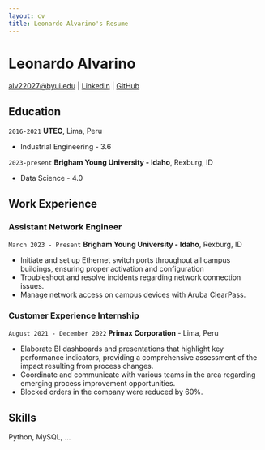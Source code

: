 ```yaml
---
layout: cv
title: Leonardo Alvarino's Resume
---
```

# Leonardo Alvarino


<div id="webaddress">
<a href="datascience@byui.edu">alv22027@byui.edu</a>
| <a href="https://www.linkedin.com/groups/13537407/">LinkedIn</a>
| <a href="https://github.com/byuids-resumes">GitHub</a>
</div>

<!-- https://www.monique.tech/the-art-of-markdown -->

## Education

`2016-2021`
__UTEC__, Lima, Peru

- Industrial Engineering - 3.6

`2023-present`
__Brigham Young University - Idaho__, Rexburg, ID

- Data Science - 4.0


## Work Experience

### Assistant Network Engineer

`March 2023 - Present`
__Brigham Young University - Idaho__, Rexburg, ID

- Initiate and set up Ethernet switch ports throughout all campus buildings, ensuring proper activation and configuration
- Troubleshoot and resolve incidents regarding network connection issues.
- Manage network access on campus devices with Aruba ClearPass.

### Customer Experience Internship

`August 2021 - December 2022`
__Primax Corporation__ - Lima, Peru

- Elaborate BI dashboards and presentations that highlight key performance indicators, providing a comprehensive assessment of the impact resulting from process changes.
- Coordinate and communicate with various teams in the area regarding emerging process improvement opportunities.
- Blocked orders in the company were reduced by 60%.

## Skills
Python, MySQL, ...
<!-- ### Footer

Last updated: May 2013 -->


